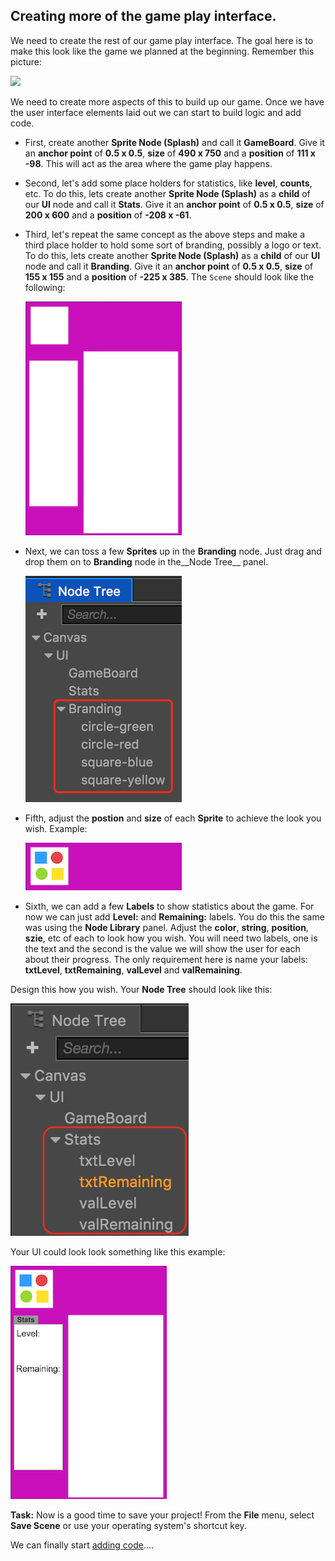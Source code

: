 ## Creating more of the game play interface.
We need to create the rest of our game play interface. The goal here is to make this look like the game we planned at the beginning. Remember this picture:

  ![](../02-starting-development/img/drmario-simple.png)

We need to create more aspects of this to build up our game. Once we have the user interface elements laid out we can start to build logic and add code.

* First, create another __Sprite Node (Splash)__ and call it __GameBoard__. Give it an __anchor point__ of __0.5 x 0.5__, __size__ of __490 x 750__ and a __position__ of __111 x -98__. This will act as the area where the game play happens.

* Second, let's add some place holders for statistics, like __level__, __counts__, etc. To do this, lets create another __Sprite Node (Splash)__ as a __child__ of our __UI__ node and call it __Stats__. Give it an __anchor point__ of __0.5 x 0.5__, __size__ of __200 x 600__ and a __position__ of __-208 x -61__.

* Third, let's repeat the same concept as the above steps and make a third place holder to hold some sort of branding, possibly a logo or text. To do this, lets create another __Sprite Node (Splash)__ as a __child__ of our __UI__ node and call it __Branding__. Give it an __anchor point__ of __0.5 x 0.5__, __size__ of __155 x 155__ and a __position__ of __-225 x 385__. The `Scene` should look like the following:

    ![](img/background_with_gameboard_stats_branding.png)

* Next, we can toss a few __Sprites__ up in the __Branding__ node. Just drag and drop them on to __Branding__ node in the__Node Tree__ panel.

    ![](img/node_panel_with_branding_sprites.png)

* Fifth, adjust the __postion__ and __size__ of each __Sprite__ to achieve the look you wish. Example:

    ![](img/branding_final.png)

* Sixth, we can add a few __Labels__ to show statistics about the game. For now we can just add __Level:__ and __Remaining:__ labels. You do this the same was using the __Node Library__ panel. Adjust the __color__, __string__, __position__, __szie__, etc of each to look how you wish. You will need two labels, one is the text and the second is the value we will show the user for each about their progress. The only requirement here is name your labels: __txtLevel__, __txtRemaining__, __valLevel__ and __valRemaining__.

Design this how you wish. Your __Node Tree__ should look like this:

  ![](img/node_panel_labels.png)

Your UI could look look something like this example:

  ![](img/background_with_gameboard_stats_branding_labels.png)

__Task:__ Now is a good time to save your project! From the __File__ menu, select __Save Scene__ or use your operating system's shortcut key.

We can finally start [adding code](starting_to_code.md)....